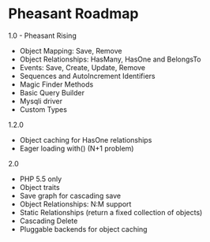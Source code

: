 Pheasant Roadmap
=================

1.0 - Pheasant Rising

- Object Mapping: Save, Remove
- Object Relationships: HasMany, HasOne and BelongsTo
- Events: Save, Create, Update, Remove
- Sequences and AutoIncrement Identifiers
- Magic Finder Methods
- Basic Query Builder
- Mysqli driver
- Custom Types

1.2.0

- Object caching for HasOne relationships
- Eager loading with() (N+1 problem)

2.0

- PHP 5.5 only
- Object traits
- Save graph for cascading save
- Object Relationships: N:M support
- Static Relationships (return a fixed collection of objects)
- Cascading Delete
- Pluggable backends for object caching 



	
